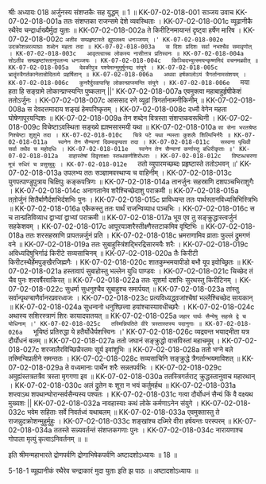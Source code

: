 श्रीः
अध्यायः 018
अर्जुनस्य संशप्तकैः सह युद्धम् ॥ 1 ॥
KK-07-02-018-001	सञ्जय उवाच 
KK-07-02-018-001a	ततः संशप्तका राजन्समे देशे व्यवस्थिताः ।
KK-07-02-018-001c	व्यूढानीकै रथैरेव चन्द्रार्धाख्यैर्मुदा युताः ॥
KK-07-02-018-002a	ते किरीटिनमायान्तं दृष्ट्वा हर्षेण मारिष ।
KK-07-02-018-002c	`अतीव सम्प्रहृष्टास्ते ह्युपलक्ष्य धनञ्जयम् ।'
KK-07-02-018-002e	उदक्रोशन्नरव्याघ्राः शब्देन महता तदा ॥
KK-07-02-018-003a	स दिशः प्रदिशः सर्वा नभश्चैव समावृणोत् ।
KK-07-02-018-003c	आवृतत्वाच्च लोकस्य नासीत्तत्र प्रतिस्वनः ॥
KK-07-02-018-004a	सोऽतीव सम्प्रहृष्टांस्तानुपलभ्य धनञ्जयः ।
KK-07-02-018-004c	किञ्चिदभ्युत्स्मयन्कृष्णमिदं वचनमब्रवीत् ॥
KK-07-02-018-005a	देवकीपुत्र पश्येमान्मुमूर्षूनद्य संयुगे ।
KK-07-02-018-005c	भ्रातॄंस्त्रैगर्तकानेतान्रोदितव्ये प्रहर्षितान् ॥
KK-07-02-018-006a	अथवा हर्षकालोऽयं त्रैगर्तानामसंशयम् ।
KK-07-02-018-006c	कुनरैर्दुरवापान्हि लोकान्प्राप्स्यन्ति संयुगे ।
KK-07-02-018-006e	`मया हता हि सङ्ग्रामे लोकान्प्राप्स्यन्ति पुष्कलान् ||'
KK-07-02-018-007a	एवमुक्त्वा महाबाहुर्हृषीकेशं ततोऽर्जुनः ।
KK-07-02-018-007c	आससाद रणे व्यूढां त्रिगर्तानामनीकिनीम् ॥
KK-07-02-018-008a	स देवदत्तमादाय शङ्खं हेमपरिष्कृतम् ।
KK-07-02-018-008c	दध्मौ वेगेन महता घोषेणापूरयन्दिशः ॥
KK-07-02-018-009a	तेन शब्देन वित्रस्ता संशप्तकवरूथिनी ।
KK-07-02-018-009c	विचेष्टाऽवस्थिता सङ्ख्ये ह्यश्मसारमयी यथा ॥
KK-07-02-018-010a	`सा सेना भरतश्रेष्ठ निश्चेष्टा शुशुभे तदा ।
KK-07-02-018-010c	चित्रे पटे यथा न्यस्ता कुशलैः शिल्पिभिर्नरैः ॥
KK-07-02-018-011a	स्वनेन तेन सैन्यानां दिवमावृण्वता तदा ।
KK-07-02-018-011c	सस्वना पृथिवी सर्वा तथैव च महोदधिः ।
KK-07-02-018-011e	स्वनेन तेन सैन्यानां कर्णास्तु बधिरीकृताः ॥'
KK-07-02-018-012a	वाहास्तेषां विवृत्ताक्षाः स्तब्धकर्णशिरोधराः ।
KK-07-02-018-012c	विष्टब्धचरणा मूत्रं रुधिरं च प्रसुस्रुवुः ।
KK-07-02-018-012e	`ततो व्युपारमच्छब्दः प्रहृष्टास्ते ततोऽभवन् ॥'
KK-07-02-018-013a	उपलभ्य ततः सञ्ज्ञामवस्थाप्य च वाहिनीम् ।
KK-07-02-018-013c	युगपत्पाण्डुपुत्राय चिक्षिपुः कङ्कपत्रिणः ॥
KK-07-02-018-014a	तानर्जुनः सहस्राणि दशपञ्चभिराशुगैः ।
KK-07-02-018-014c	अनागतानेव शरैश्चिच्छेदाशु पराक्रमी ॥
KK-07-02-018-015a	ततो़र्जुनं शितैर्बाणैर्दशभिर्दशभिः पुनः ।
KK-07-02-018-015c	प्राविध्यन्त ततः पार्थस्तानविध्यत्त्रिभिस्त्रिभिः ॥
KK-07-02-018-016a	एकैकस्तु ततः पार्थं राजन्विव्याध पञ्चभिः ।
KK-07-02-018-016c	स च तान्प्रतिविव्याध द्वाभ्यां द्वाभ्यां पराक्रमी ॥
KK-07-02-018-017a	भूय एव तु सङ्क्रुद्धास्त्वर्जुनं सहकेशवम् ।
KK-07-02-018-017c	आपूरयञ्शरैस्तीक्ष्णैस्तटाकमिव वृष्टिभिः ॥
KK-07-02-018-018a	ततः शरसहस्राणि प्रापतन्नर्जुनं प्रति ।
KK-07-02-018-018c	भ्रमराणामिव व्राताः फुल्लं द्रुमगणं वने ॥
KK-07-02-018-019a	ततः सुबाहुस्त्रिंशद्भिरद्रिसारमयैः शरैः ।
KK-07-02-018-019c	अविध्यदिषुभिर्गाढं किरीटे सव्यसाचिनम् ॥
KK-07-02-018-020a	तैः किरीटी किरीटस्थैर्हेमपुङ्खैरजिह्मगैः ।
KK-07-02-018-020c	शातकुम्भमयापीडो बभौ यूप इवोच्छ्रितः ॥
KK-07-02-018-021a	हस्तावापं सुबाहोस्तु भल्लेन युधि पाण्डवः ।
KK-07-02-018-021c	चिच्छेद तं चैव पुनः शरवर्षैरवाकिरत् ॥
KK-07-02-018-022a	ततः सुशर्मा दशभिः सुरथस्तु किरीटिनम् ।
KK-07-02-018-022c	सुधर्मा सुधनुश्चैव सुबाहुश्च समार्पयत् ॥
KK-07-02-018-023a	तांस्तु सर्वान्पृथग्बाणैर्वानरप्रवरध्वजः ।
KK-07-02-018-023c	प्रत्यविध्यद्ध्वजांश्चैषां भल्लैश्चिच्छेद सायकान् ॥
KK-07-02-018-024a	सुधन्वनो धनुश्छित्त्वा हयांश्चास्यावधीच्छरैः ।
KK-07-02-018-024c	अथास्य सशिरस्त्राणं शिरः कायादपातयत् ॥
KK-07-02-018-025a	`जहार पार्थः सैन्येषु सहस्रे द्वे च योधिनाम् ।'
KK-07-02-018-025c	तस्मिन्निपतिते वीरे त्रस्तास्तस्य पदानुगाः ॥
KK-07-02-018-026a	`भूयिष्ठं प्रतिरुद्धा ये हतैर्योधैर्यशस्विनः ।'
KK-07-02-018-026c	व्यद्रवन्त भयाद्भीता यत्र दौर्योधनं बलम् ॥
KK-07-02-018-027a	ततो जघानं सङ्क्रुद्धो वासविस्तां महाचमूम् ।
KK-07-02-018-027c	शरजालैरविच्छिन्नैस्तमः सूर्य इवांशुभिः ॥
KK-07-02-018-028a	ततो भग्ने बले तस्मिन्विप्रलीने समन्ततः ।
KK-07-02-018-028c	सव्यसाचिनि सङ्क्रुद्धे त्रैगर्तान्भयमाविशत् ॥
KK-07-02-018-029a	ते वध्यमानाः पार्थेन शरैः सन्नतपर्वभिः ।
KK-07-02-018-029c	अमुह्यंस्तत्रतत्रैव त्रस्ता मृगगणा इव ॥
KK-07-02-018-030a	ततस्त्रिगर्तराट् क्रुद्धस्तानुवाच महारथान् ।
KK-07-02-018-030c	अलं द्रुतेन वः शूरा न भयं कर्तुमर्हथ ॥
KK-07-02-018-031a	शप्त्वाऽथ शपथान्घोरान्सर्वसैन्यस्य पश्यतः ।
KK-07-02-018-031c	गत्वा दौर्योधनं सैन्यं किं वै वक्ष्यथ मुख्यशः ||
KK-07-02-018-032a	नावहास्याः कथं लोके कर्मणाऽनेन संयुगे ।
KK-07-02-018-032c	भवेम सहिताः सर्वे निवर्तध्वं यथाबलम् ॥
KK-07-02-018-033a	एवमुक्तास्तु ते राजन्नुदक्रोशन्मुहुर्मुहुः ।
KK-07-02-018-033c	शङ्खांश्च दध्मिरे वीरा हर्षयन्तः परस्परम् ॥
KK-07-02-018-034a	ततस्ते सन्न्यवर्तन्तं संशप्तकगणाः पुनः ।
KK-07-02-018-034c	नारायणाश्च गोपाला मृत्युं कृत्वाऽनिवर्तनम् ॥ ॥

इति श्रीमन्महाभारते द्रोणपर्वणि द्रोणाभिषेकपर्वणि अष्टादशोऽध्यायः ॥ 18 ॥

5-18-1 व्यूह्यानीकं रथैरेव चन्द्राकारं मुदा युताः इति झ पाठः ॥ अष्टादशोऽध्यायः ॥
